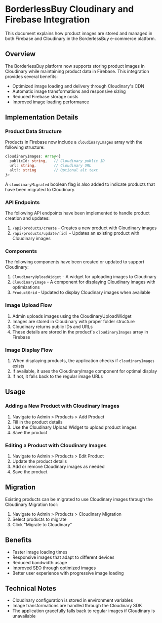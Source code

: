 # BorderlessBuy Cloudinary and Firebase Integration

This document explains how product images are stored and managed in both Firebase and Cloudinary in the BorderlessBuy e-commerce platform.

## Overview

The BorderlessBuy platform now supports storing product images in Cloudinary while maintaining product data in Firebase. This integration provides several benefits:

- Optimized image loading and delivery through Cloudinary's CDN
- Automatic image transformations and responsive sizing
- Reduced Firebase storage costs
- Improved image loading performance

## Implementation Details

### Product Data Structure

Products in Firebase now include a `cloudinaryImages` array with the following structure:

```typescript
cloudinaryImages: Array<{
  publicId: string,   // Cloudinary public ID
  url: string,        // Cloudinary URL
  alt?: string        // Optional alt text
}>
```

A `cloudinaryMigrated` boolean flag is also added to indicate products that have been migrated to Cloudinary.

### API Endpoints

The following API endpoints have been implemented to handle product creation and updates:

1. `/api/products/create` - Creates a new product with Cloudinary images
2. `/api/products/update/[id]` - Updates an existing product with Cloudinary images

### Components

The following components have been created or updated to support Cloudinary:

1. `CloudinaryUploadWidget` - A widget for uploading images to Cloudinary
2. `CloudinaryImage` - A component for displaying Cloudinary images with optimizations
3. `ProductGrid` - Updated to display Cloudinary images when available

### Image Upload Flow

1. Admin uploads images using the CloudinaryUploadWidget
2. Images are stored in Cloudinary with proper folder structure
3. Cloudinary returns public IDs and URLs
4. These details are stored in the product's `cloudinaryImages` array in Firebase

### Image Display Flow

1. When displaying products, the application checks if `cloudinaryImages` exists
2. If available, it uses the CloudinaryImage component for optimal display
3. If not, it falls back to the regular image URLs

## Usage

### Adding a New Product with Cloudinary Images

1. Navigate to Admin > Products > Add Product
2. Fill in the product details
3. Use the Cloudinary Upload Widget to upload product images
4. Save the product

### Editing a Product with Cloudinary Images

1. Navigate to Admin > Products > Edit Product
2. Update the product details
3. Add or remove Cloudinary images as needed
4. Save the product

## Migration

Existing products can be migrated to use Cloudinary images through the Cloudinary Migration tool:

1. Navigate to Admin > Products > Cloudinary Migration
2. Select products to migrate
3. Click "Migrate to Cloudinary"

## Benefits

- Faster image loading times
- Responsive images that adapt to different devices
- Reduced bandwidth usage
- Improved SEO through optimized images
- Better user experience with progressive image loading

## Technical Notes

- Cloudinary configuration is stored in environment variables
- Image transformations are handled through the Cloudinary SDK
- The application gracefully falls back to regular images if Cloudinary is unavailable 